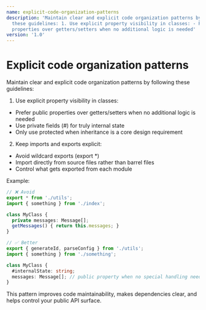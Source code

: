 ```yaml
---
name: explicit-code-organization-patterns
description: 'Maintain clear and explicit code organization patterns by following
  these guidelines: 1. Use explicit property visibility in classes: - Prefer public
  properties over getters/setters when no additional logic is needed'
version: '1.0'
---
```

# Explicit code organization patterns

Maintain clear and explicit code organization patterns by following these guidelines:

1. Use explicit property visibility in classes:
- Prefer public properties over getters/setters when no additional logic is needed
- Use private fields (#) for truly internal state
- Only use protected when inheritance is a core design requirement

2. Keep imports and exports explicit:
- Avoid wildcard exports (export *)
- Import directly from source files rather than barrel files
- Control what gets exported from each module

Example:
```typescript
// ❌ Avoid
export * from './utils';
import { something } from './index';

class MyClass {
  private messages: Message[];
  getMessages() { return this.messages; }
}

// ✅ Better
export { generateId, parseConfig } from './utils';
import { something } from './something';

class MyClass {
  #internalState: string;
  messages: Message[]; // public property when no special handling needed
}
```

This pattern improves code maintainability, makes dependencies clear, and helps control your public API surface.
